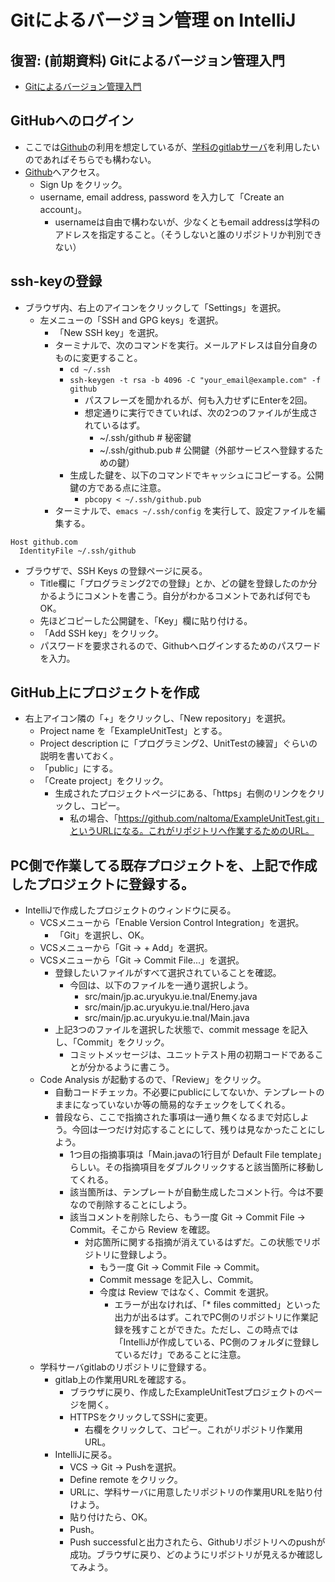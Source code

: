# Gitによるバージョン管理 on IntelliJ
## 復習: (前期資料) Gitによるバージョン管理入門
- [Gitによるバージョン管理入門](https://ie.u-ryukyu.ac.jp/~tnal/2016/prog1/Git.html)

## GitHubへのログイン
- ここでは[Github](https://github.com)の利用を想定しているが、[学科のgitlabサーバ](https://gitlab.ie.u-ryukyu.ac.jp/gitlab/users/sign_in)を利用したいのであればそちらでも構わない。
- [Github](https://github.com)へアクセス。
  - Sign Up をクリック。
  - username, email address, password を入力して「Create an account」。
    - usernameは自由で構わないが、少なくともemail addressは学科のアドレスを指定すること。（そうしないと誰のリポジトリか判別できない）

## ssh-keyの登録
- ブラウザ内、右上のアイコンをクリックして「Settings」を選択。
  - 左メニューの「SSH and GPG keys」を選択。
    - 「New SSH key」を選択。
    - ターミナルで、次のコマンドを実行。メールアドレスは自分自身のものに変更すること。
      - ``cd ~/.ssh``
      - ``ssh-keygen -t rsa -b 4096 -C "your_email@example.com" -f github``
        - パスフレーズを聞かれるが、何も入力せずにEnterを2回。
        - 想定通りに実行できていれば、次の2つのファイルが生成されているはず。
          - ~/.ssh/github # 秘密鍵
          - ~/.ssh/github.pub # 公開鍵（外部サービスへ登録するための鍵）
      - 生成した鍵を、以下のコマンドでキャッシュにコピーする。公開鍵の方である点に注意。
        - ``pbcopy < ~/.ssh/github.pub``
    - ターミナルで、``emacs ~/.ssh/config`` を実行して、設定ファイルを編集する。

```
Host github.com
  IdentityFile ~/.ssh/github
```

- ブラウザで、SSH Keys の登録ページに戻る。
  - Title欄に「プログラミング2での登録」とか、どの鍵を登録したのか分かるようにコメントを書こう。自分がわかるコメントであれば何でもOK。
  - 先ほどコピーした公開鍵を、「Key」欄に貼り付ける。
  - 「Add SSH key」をクリック。
  - パスワードを要求されるので、Githubへログインするためのパスワードを入力。


## GitHub上にプロジェクトを作成
- 右上アイコン隣の「+」をクリックし、「New repository」を選択。
  - Project name を「ExampleUnitTest」とする。
  - Project description に「プログラミング2、UnitTestの練習」ぐらいの説明を書いておく。
  - 「public」にする。
  - 「Create project」をクリック。
    - 生成されたプロジェクトページにある、「https」右側のリンクをクリックし、コピー。
      - 私の場合、「https://github.com/naltoma/ExampleUnitTest.git」というURLになる。これがリポジトリへ作業するためのURL。

## PC側で作業してる既存プロジェクトを、上記で作成したプロジェクトに登録する。
- IntelliJで作成したプロジェクトのウィンドウに戻る。
  - VCSメニューから「Enable Version Control Integration」を選択。
    - 「Git」を選択し、OK。
  - VCSメニューから「Git -> + Add」を選択。
  - VCSメニューから「Git -> Commit File...」を選択。
    - 登録したいファイルがすべて選択されていることを確認。
      - 今回は、以下のファイルを一通り選択しよう。
        - src/main/jp.ac.uryukyu.ie.tnal/Enemy.java
        - src/main/jp.ac.uryukyu.ie.tnal/Hero.java
        - src/main/jp.ac.uryukyu.ie.tnal/Main.java
    - 上記3つのファイルを選択した状態で、commit message を記入し、「Commit」をクリック。
      - コミットメッセージは、ユニットテスト用の初期コードであることが分かるように書こう。
  - Code Analysis が起動するので、「Review」をクリック。
    - 自動コードチェッカ。不必要にpublicにしてないか、テンプレートのままになっていないか等の簡易的なチェックをしてくれる。
    - 普段なら、ここで指摘された事項は一通り無くなるまで対応しよう。今回は一つだけ対応することにして、残りは見なかったことにしよう。
      - 1つ目の指摘事項は「Main.javaの1行目が Default File template」らしい。その指摘項目をダブルクリックすると該当箇所に移動してくれる。
      - 該当箇所は、テンプレートが自動生成したコメント行。今は不要なので削除することにしよう。
      - 該当コメントを削除したら、もう一度 Git -> Commit File -> Commit。そこから Review を確認。
        - 対応箇所に関する指摘が消えているはずだ。この状態でリポジトリに登録しよう。
          - もう一度 Git -> Commit File -> Commit。
          - Commit message を記入し、Commit。
          - 今度は Review ではなく、Commit を選択。
            - エラーが出なければ、「* files committed」といった出力が出るはず。これでPC側のリポジトリに作業記録を残すことができた。ただし、この時点では「IntelliJが作成している、PC側のフォルダに登録しているだけ」であることに注意。
  - 学科サーバgitlabのリポジトリに登録する。
    - gitlab上の作業用URLを確認する。
      - ブラウザに戻り、作成したExampleUnitTestプロジェクトのページを開く。
      - HTTPSをクリックしてSSHに変更。
        - 右欄をクリックして、コピー。これがリポジトリ作業用URL。
    - IntelliJに戻る。
      - VCS -> Git -> Pushを選択。
      - Define remote をクリック。
      - URLに、学科サーバに用意したリポジトリの作業用URLを貼り付けよう。
      - 貼り付けたら、OK。
      - Push。
      - Push successfulと出力されたら、Githubリポジトリへのpushが成功。ブラウザに戻り、どのようにリポジトリが見えるか確認してみよう。
